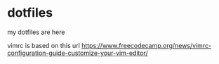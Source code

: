 # dotfiles
my dotfiles are here

vimrc is based on this url
https://www.freecodecamp.org/news/vimrc-configuration-guide-customize-your-vim-editor/
